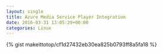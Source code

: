 ```yaml
---
layout: single                                                                                                              
title: Azure Media Service Player Integration                                                                                                                       
date: 2016-03-31 13:05:29+00:00                                                                                                                        
categories: Linux                                                                                                                
---                                                                                                                              
```


{% gist makeittotop/cf1d27432eb30ea825b0793ff8a5fa18 %}                                                                                                           

